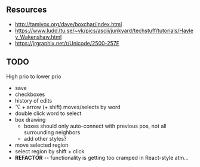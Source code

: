 ## Resources

- http://tamivox.org/dave/boxchar/index.html
- https://www.ludd.ltu.se/~vk/pics/ascii/junkyard/techstuff/tutorials/Hayley_Wakenshaw.html
- https://jrgraphix.net/r/Unicode/2500-257F

## TODO

High prio to lower prio

- save
- checkboxes
- history of edits
- ⌥ + arrow (+ shift) moves/selects by word
- double click word to select
- box drawing
  - boxes should only auto-connect with previous pos, not all surrounding neighbors
  - add other styles?
- move selected region
- select region by shift + click
- **REFACTOR** -- functionality is getting too cramped in React-style atm...
